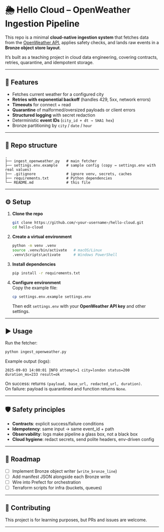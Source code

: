 # 🌦️ Hello Cloud – OpenWeather Ingestion Pipeline

This repo is a minimal **cloud-native ingestion system** that fetches data from the [OpenWeather API](https://openweathermap.org/current), applies safety checks, and lands raw events in a **Bronze object store layout**.

It’s built as a teaching project in cloud data engineering, covering contracts, retries, quarantine, and idempotent storage.

---

## 🚀 Features

- Fetches current weather for a configured city
- **Retries with exponential backoff** (handles 429, 5xx, network errors)
- **Timeouts** for connect + read
- **Quarantine** of malformed/oversized payloads or client errors
- **Structured logging** with secret redaction
- Deterministic **event IDs** (`city_id + dt → SHA1 hex`)
- Bronze partitioning by `city` / `date` / `hour`

---

## 📂 Repo structure

```
.
├── ingest_openweather.py   # main fetcher
├── settings.env.example    # sample config (copy → settings.env with real values)
├── .gitignore              # ignore venv, secrets, caches
├── requirements.txt        # Python dependencies
└── README.md               # this file
```

---

## ⚙️ Setup

1. **Clone the repo**  
   ```bash
   git clone https://github.com/<your-username>/hello-cloud.git
   cd hello-cloud
   ```

2. **Create a virtual environment**  
   ```bash
   python -m venv .venv
   source .venv/bin/activate   # macOS/Linux
   .venv\Scripts\activate      # Windows PowerShell
   ```

3. **Install dependencies**  
   ```bash
   pip install -r requirements.txt
   ```

4. **Configure environment**  
   Copy the example file:
   ```bash
   cp settings.env.example settings.env
   ```
   Then edit `settings.env` with your **OpenWeather API key** and other settings.

---

## ▶️ Usage

Run the fetcher:

```bash
python ingest_openweather.py
```

Example output (logs):
```
2025-09-03 14:00:01 INFO attempt=1 city=london status=200 duration_ms=233 result=ok
```

On success: returns `(payload, base_url, redacted_url, duration)`.  
On failure: payload is quarantined and function returns `None`.

---

## 🛡️ Safety principles

- **Contracts**: explicit success/failure conditions
- **Idempotency**: same input → same event_id + path
- **Observability**: logs make pipeline a glass box, not a black box
- **Cloud hygiene**: redact secrets, send polite headers, env-driven config

---

## 🔮 Roadmap

- [ ] Implement Bronze object writer (`write_bronze_line`)
- [ ] Add manifest JSON alongside each Bronze write
- [ ] Wire into Prefect for orchestration
- [ ] Terraform scripts for infra (buckets, queues)

---

## 🤝 Contributing

This project is for learning purposes, but PRs and issues are welcome.  

---

